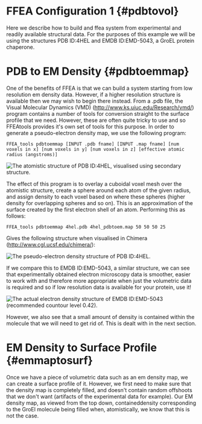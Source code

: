 

FFEA Configuration 1 {#pdbtovol}
=============================

Here we describe how to build and ffea system from experimental and readily available structural data.
For the purposes of this example we will be using the structures PDB ID:4HEL and EMDB ID:EMD-5043, a GroEL protein chaperone.

PDB to EM Density  {#pdbtoemmap}
=============================

One of the benefits of FFEA is that we can build a system starting from low resolution em density data. However, if a higher resolution structure is available then we may wish to begin there instead. From a .pdb file, the Visual Molecular Dynamics (VMD) (http://www.ks.uiuc.edu/Research/vmd/) program contains a number of tools for conversion straight to the surface profile that we need. However, these are often quite tricky to use and so FFEAtools provides it's own set of tools for this purpose. In order to generate a pseudo-electron density map, we use the following program:

	FFEA_tools pdbtoemmap [INPUT .pdb fname] [INPUT .map fname] [num voxels in x] [num voxels in y] [num voxels in z] [effective atomic radius (angstroms)]

![The atomistic structure of PDB ID:4HEL, visualised using secondary structure.](4hel_2.png "GroEL Atomistic Structure")

The effect of this program is to overlay a cuboidal voxel mesh over the atomistic structure, create a sphere around each atom of the given radius, and assign density to each voxel based on where these spheres (higher density for overlapping spheres and so on). This is an approximation of the surface created by the first electron shell of an atom. Performing this as follows:

	FFEA_tools pdbtoemmap 4hel.pdb 4hel_pdbtoem.map 50 50 50 25

Gives the following structure when visualised in Chimera (http://www.cgl.ucsf.edu/chimera/):

![The pseudo-electron density structure of PDB ID:4HEL.](4hel_pdbtoem.png "GroEL Pseudo-Electron Microscopy Structure")

If we compare this to EMDB ID:EMD-5043, a similar structure, we can see that experimentally obtained electron microscopy data is smoother, easier to work with and therefore more appropriate when just the volumetric data is required and so if low resolution data is available for your protein, use it! 

![The actual electron density structure of EMDB ID:EMD-5043 (recommended countour level 0.42).](emd5043_both.png "GroEL Electron Microscopy Structure")

However, we also see that a small amount of density is contained within the molecule that we will need to get rid of. This is dealt with in the next section.

EM Density to Surface Profile {#emmaptosurf}
=============================

Once we have a piece of volumetric data such as an em density map, we can create a surface profile of it. However, we first need to make sure that the density map is completely filled, and doesn't contain random offshoots that we don't want (artifacts of the experimental data for example). Our EM density map, as viewed from the top down, containeddensity corresponding to the GroEl molecule being filled when, atomistically, we know that this is not the case. 

